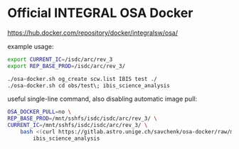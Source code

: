# Official INTEGRAL OSA Docker

https://hub.docker.com/repository/docker/integralsw/osa/

example usage:

```bash
export CURRENT_IC=/isdc/arc/rev_3
export REP_BASE_PROD=/isdc/arc/rev_3/

./osa-docker.sh og_create scw.list IBIS test ./
./osa-docker.sh cd obs/test\; ibis_science_analysis

```

useful single-line command, also disabling automatic image pull:

```bash
OSA_DOCKER_PULL=no \
REP_BASE_PROD=/mnt/sshfs/isdc/isdc/arc/rev_3/ \
CURRENT_IC=/mnt/sshfs/isdc/isdc/arc/rev_3/ \
    bash <(curl https://gitlab.astro.unige.ch/savchenk/osa-docker/raw/master/osa-docker.sh) \
        ibis_science_analysis
```